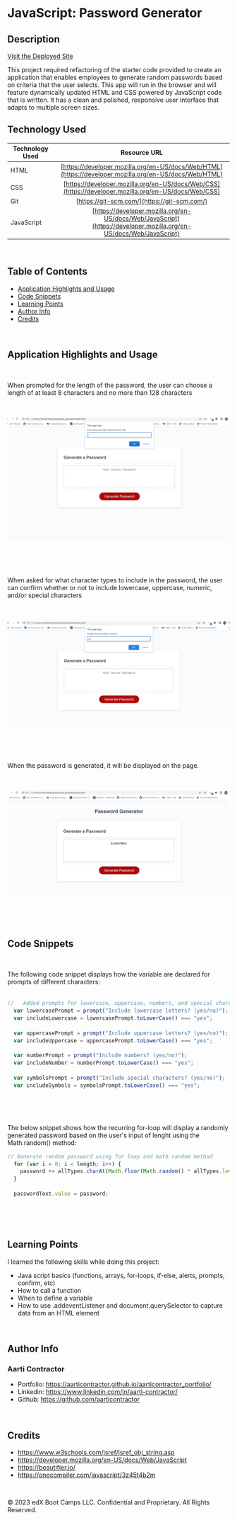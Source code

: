 # JavaScript: Password Generator

## Description

[Visit the Deployed Site](https://aarticontractor.github.io/password_generator/)
<br>

This project required refactoring of the starter code provided to create an application that enables employees to generate random passwords based on criteria that the user selects. This app will run in the browser and will feature dynamically updated HTML and CSS powered by JavaScript code that is written. It has a clean and polished, responsive user interface that adapts to multiple screen sizes.


## Technology Used 

| Technology Used         | Resource URL           | 
| ------------- |:-------------:| 
| HTML    | [https://developer.mozilla.org/en-US/docs/Web/HTML](https://developer.mozilla.org/en-US/docs/Web/HTML) | 
| CSS     | [https://developer.mozilla.org/en-US/docs/Web/CSS](https://developer.mozilla.org/en-US/docs/Web/CSS)      |   
| Git | [https://git-scm.com/](https://git-scm.com/)     |  
| JavaScript | [https://developer.mozilla.org/en-US/docs/Web/JavaScript](https://developer.mozilla.org/en-US/docs/Web/JavaScript)     |  


<br>



## Table of Contents

* [Application Highlights and Usage](#application-highlights-and-usage)
* [Code Snippets](#code-snippets)
* [Learning Points](#learning-points)
* [Author Info](#author-info)
* [Credits](#credits)

<br>


## Application Highlights and Usage

<br>

When prompted for the length of the password, the user can choose a length of at least 8 characters and no more than 128 characters
<br>
<br>
<br>

![alt text](assets/length-prompt.jpg)

<br>
<br>
<br>


When asked for what character types to include in the password, the user can confirm whether or not to include lowercase, uppercase, numeric, and/or special characters
<br>
<br>
<br>

![alt text](assets/characters-prompt.jpg)

<br>
<br>
<br>

When the password is generated, it will be displayed on the page.
<br>
<br>
<br>

![alt text](assets/pwd-displayed.jpg)

<br>
<br>
<br>



## Code Snippets

<br>

The following code snippet displays how the variable are declared for prompts of different characters:


```javascript

//   Added prompts for lowercase, uppercase, numbers, and special characters 
  var lowercasePrompt = prompt("Include lowercase letters? (yes/no)");
  var includeLowercase = lowercasePrompt.toLowerCase() === "yes";
  
  var uppercasePrompt = prompt("Include uppercase letters? (yes/no)");
  var includeUppercase = uppercasePrompt.toLowerCase() === "yes";

  var numberPrompt = prompt("Include numbers? (yes/no)");
  var includeNumber = numberPrompt.toLowerCase() === "yes";

  var symbolsPrompt = prompt("Include special characters? (yes/no)");
  var includeSymbols = symbolsPrompt.toLowerCase() === "yes";
```

<br>
<br>
<br>

The below snippet shows how the recurring for-loop will display a randomly generated password based on the user's input of lenght using the Math.random() method:

```javascript
// Generate random password using for loop and math.random method
  for (var i = 0; i < length; i++) {
    password += allTypes.charAt(Math.floor(Math.random() * allTypes.length));
  }
  
  passwordText.value = password;
```

<br>
<br>
<br>

## Learning Points 

I learned the following skills while doing this project:
<br>
- Java script basics (functions, arrays, for-loops, if-else, alerts, prompts, confirm, etc)
- How to call a function
- When to define a variable
- How to use .addeventListener and document.querySelector to capture data from an HTML element


<br>

## Author Info

### Aarti Contractor


- Portfolio: https://aarticontractor.github.io/aarticontractor_portfolio/
- Linkedin: https://www.linkedin.com/in/aarti-contractor/
- Github: https://github.com/aarticontractor

<br>

## Credits

- https://www.w3schools.com/jsref/jsref_obj_string.asp
- https://developer.mozilla.org/en-US/docs/Web/JavaScript
- https://beautifier.io/
- https://onecompiler.com/javascript/3z45t4b2m


<br>

© 2023 edX Boot Camps LLC. Confidential and Proprietary. All Rights Reserved.